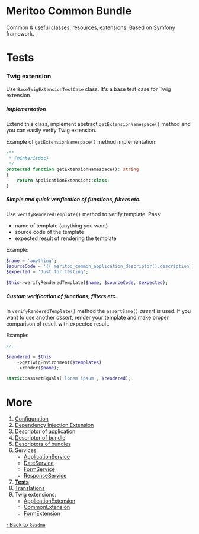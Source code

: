 # Meritoo Common Bundle

Common & useful classes, resources, extensions. Based on Symfony framework.

# Tests

### Twig extension

Use `BaseTwigExtensionTestCase` class. It's a base test case for Twig extension.

##### Implementation

Extend this class, implement abstract `getExtensionNamespace()` method and you can easily verify Twig extension.

Example of `getExtensionNamespace()` method implementation:

```php
/**
 * {@inheritdoc}
 */
protected function getExtensionNamespace(): string
{
    return ApplicationExtension::class;
}
```

##### Simple and quick verification of functions, filters etc.

Use `verifyRenderedTemplate()` method to verify template. Pass:

- name of template (anything you want)
- source code of the template
- expected result of rendering the template

Example:

```php
$name = 'anything';
$sourceCode = '{{ meritoo_common_application_descriptor().description }}';
$expected = 'Just for Testing';

$this->verifyRenderedTemplate($name, $sourceCode, $expected);
```

##### Custom verification of functions, filters etc.

In `verifyRenderedTemplate()` method the `assertSame()` *assert* is used. If you want to use another *assert*, render
your template and make proper comparison of result with expected result.

Example:

```php
//...

$rendered = $this
    ->getTwigEnvironment($templates)
    ->render($name);

static::assertEquals('lorem ipsum', $rendered);
```

# More

1. [Configuration](Configuration.md)
2. [Dependency Injection Extension](Dependency-Injection-Extension.md)
3. [Descriptor of application](Descriptor-of-application.md)
4. [Descriptor of bundle](Descriptor-of-bundle.md)
5. [Descriptors of bundles](Descriptors-of-bundles.md)
6. Services:
    - [ApplicationService](Services/ApplicationService.md)
    - [DateService](Services/DateService.md)
    - [FormService](Services/FormService.md)
    - [ResponseService](Services/ResponseService.md)
7. [**Tests**](Tests.md)
8. [Translations](Translations.md)
9. Twig extensions:
    - [ApplicationExtension](Twig-Extensions/ApplicationExtension.md)
    - [CommonExtension](Twig-Extensions/CommonExtension.md)
    - [FormExtension](Twig-Extensions/FormExtension.md)

[&lsaquo; Back to `Readme`](../README.md)
